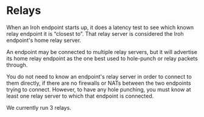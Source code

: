 # Relays

When an Iroh endpoint starts up, it does a latency test to see which known relay endpoint it is “closest to”. That relay server is considered the Iroh endpoint's home relay server.

An endpoint may be connected to multiple relay servers, but it will advertise its home relay endpoint as the one best used to hole-punch or relay packets through.

You do not need to know an endpoint's relay server in order to connect to them directly, if there are no firewalls or NATs between the two endpoints trying to connect. However, to have any hole punching, you must know at least one relay server to which that endpoint is connected.

We currently run 3 relays.
